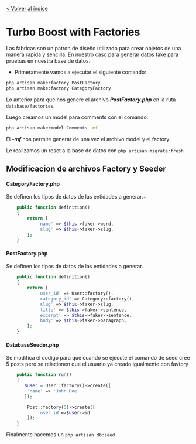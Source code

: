 [< Volver al índice](../index.md)

# Turbo Boost with Factories

Las fabricas son un patron de diseño utilizado para crear objetos de una manera rapida y sencilla. En nuestro caso para generar datos fake para pruebas en nuestra base de datos.

- Primeramente vamos a ejecutar el siguiente comando:

```bash
php artisan make:factory PostFactory
php artisan make:factory CategoryFactory
```

Lo anterior para que nos genere el archivo **_PostFactory.php_** en la ruta `database/factories`.

Luego creamos un model para comments con el comando:


```bash
php artisan make:model Comments -mf
```
El **_-mf_** nos permite generar de una vez el archivo model y el factory.

Le realizamos un reset a la base de datos con `php artisan migrate:fresh`

## Modificacion de archivos Factory y Seeder

#### CategoryFactory.php
Se definen los tipos de datos de las entidades a generar.+
```php
    public function definition()
    {
        return [
            'name' => $this->faker->word,
            'slug' => $this->faker->slug,
        ];
    }

```

#### PostFactory.php
Se definen los tipos de datos de las entidades a generar.

```php
    public function definition()
    {
        return [
            'user_id' => User::factory(),
            'category_id' => Category::factory(),
            'slug' => $this->faker->slug,
            'title' => $this->faker->sentence,
            'excerpt' => $this->faker->sentence,
            'body' => $this->faker->paragraph,
        ];
    }

```

#### DatabaseSeeder.php
Se modifica el codigo para que cuando se ejecute el comando de seed cree 5 posts pero se relacionen que el usuario ya creado igualmente con favtory
```php
    public function run()
    {
       $user = User::factory()->create([
        'name' => 'John Doe'
       ]);

        Post::factory(5)->create([
            'user_id'=>$user->id
        ]);
    }
```

Finalmente hacemos un `php artisan db:seed`
